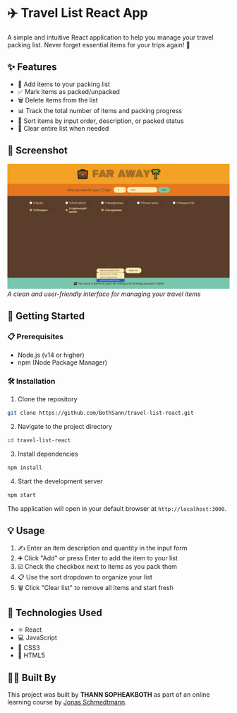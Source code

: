 # ✈️ Travel List React App

A simple and intuitive React application to help you manage your travel packing list. Never forget essential items for your trips again! 🧳

## ✨ Features

- 📝 Add items to your packing list
- ✅ Mark items as packed/unpacked
- 🗑️ Delete items from the list
- 📊 Track the total number of items and packing progress
- 🔄 Sort items by input order, description, or packed status
- 🧹 Clear entire list when needed

## 📸 Screenshot

![Travel List React App Interface](./public/screenshot.JPG)
_A clean and user-friendly interface for managing your travel items_

## 🚀 Getting Started

### 📋 Prerequisites

- Node.js (v14 or higher)
- npm (Node Package Manager)

### 🛠️ Installation

1. Clone the repository

```bash
git clone https://github.com/BothSann/travel-list-react.git
```

2. Navigate to the project directory

```bash
cd travel-list-react
```

3. Install dependencies

```bash
npm install
```

4. Start the development server

```bash
npm start
```

The application will open in your default browser at `http://localhost:3000`.

## 💡 Usage

1. ✍️ Enter an item description and quantity in the input form
2. ➕ Click "Add" or press Enter to add the item to your list
3. ☑️ Check the checkbox next to items as you pack them
4. 📋 Use the sort dropdown to organize your list
5. 🗑️ Click "Clear list" to remove all items and start fresh

## 🔧 Technologies Used

- ⚛️ React
- 💻 JavaScript
- 🎨 CSS3
- 📄 HTML5

## 👨‍💻 Built By

This project was built by **THANN SOPHEAKBOTH** as part of an online learning course by [Jonas Schmedtmann](https://codingheroes.io/).
